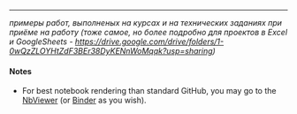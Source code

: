 
---
*примеры работ, выполненых на курсах и на технических заданиях при приёме на работу*
*(тоже самое, но более подробно для проектов в Excel и GoogleSheets - https://drive.google.com/drive/folders/1-0wQzZLOYHtZdF3BEr38DyKENnWoMqqk?usp=sharing)*




#### Notes
- For best notebook rendering than standard GitHub, you may go to the [NbViewer](https://nbviewer.jupyter.org/) (or [Binder](https://mybinder.org/) as you wish).